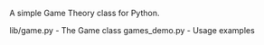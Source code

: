 A simple Game Theory class for Python.

lib/game.py     - The Game class
games_demo.py   - Usage examples
